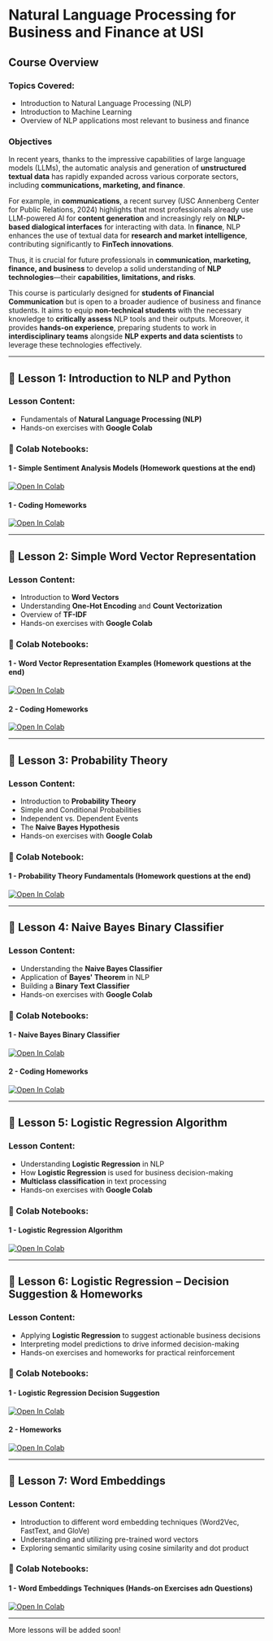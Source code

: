 # **Natural Language Processing for Business and Finance at USI**  

## **Course Overview**  

### **Topics Covered:**  
- Introduction to Natural Language Processing (NLP)  
- Introduction to Machine Learning  
- Overview of NLP applications most relevant to business and finance  

### **Objectives**  
In recent years, thanks to the impressive capabilities of large language models (LLMs), the automatic analysis and generation of **unstructured textual data** has rapidly expanded across various corporate sectors, including **communications, marketing, and finance**.  

For example, in **communications**, a recent survey (USC Annenberg Center for Public Relations, 2024) highlights that most professionals already use LLM-powered AI for **content generation** and increasingly rely on **NLP-based dialogical interfaces** for interacting with data. In **finance**, NLP enhances the use of textual data for **research and market intelligence**, contributing significantly to **FinTech innovations**.  

Thus, it is crucial for future professionals in **communication, marketing, finance, and business** to develop a solid understanding of **NLP technologies**—their **capabilities, limitations, and risks**.  

This course is particularly designed for **students of Financial Communication** but is open to a broader audience of business and finance students. It aims to equip **non-technical students** with the necessary knowledge to **critically assess** NLP tools and their outputs. Moreover, it provides **hands-on experience**, preparing students to work in **interdisciplinary teams** alongside **NLP experts and data scientists** to leverage these technologies effectively.  

---

## **📖 Lesson 1: Introduction to NLP and Python**  

### **Lesson Content:**   
- Fundamentals of **Natural Language Processing (NLP)**   
- Hands-on exercises with **Google Colab** 

### **📂 Colab Notebooks:**  
#### **1 - Simple Sentiment Analysis Models (Homework questions at the end)**  
[![Open In Colab](https://colab.research.google.com/assets/colab-badge.svg)](https://colab.research.google.com/drive/183gSRV7onCxmGkn5jFJB8y7F-eMYTFp0)

#### **1 - Coding Homeworks**  
[![Open In Colab](https://colab.research.google.com/assets/colab-badge.svg)](https://colab.research.google.com/drive/13K0AvKelF_cQ2a46lwde8C37Fjea0gKr)

---

## **📖 Lesson 2: Simple Word Vector Representation**

### **Lesson Content:**  
- Introduction to **Word Vectors**  
- Understanding **One-Hot Encoding** and **Count Vectorization**  
- Overview of **TF-IDF**  
- Hands-on exercises with **Google Colab**

### **📂 Colab Notebooks:**  
#### **1 - Word Vector Representation Examples (Homework questions at the end)**  
[![Open In Colab](https://colab.research.google.com/assets/colab-badge.svg)](https://colab.research.google.com/drive/1MnsSwoWEE31kpwdSI2fcqFsYDpDjd_XL#scrollTo=WYexTDhD_KUM)

#### **2 - Coding Homeworks**  
[![Open In Colab](https://colab.research.google.com/assets/colab-badge.svg)](https://colab.research.google.com/drive/1grWOENI8iW5N4BUY6DsAT7aQodr8eZS_#scrollTo=maAYPijzCYFS)

---

## **📖 Lesson 3: Probability Theory**  

### **Lesson Content:**  
- Introduction to **Probability Theory**  
- Simple and Conditional Probabilities  
- Independent vs. Dependent Events  
- The **Naive Bayes Hypothesis**  
- Hands-on exercises with **Google Colab**  

### **📂 Colab Notebook:**  
#### **1 - Probability Theory Fundamentals (Homework questions at the end)**  
[![Open In Colab](https://colab.research.google.com/assets/colab-badge.svg)](https://colab.research.google.com/drive/1VnA1oQtJgFjzZcqZgWKezbzZpC1RlNAg)

---

## **📖 Lesson 4: Naive Bayes Binary Classifier**  

### **Lesson Content:**  
- Understanding the **Naive Bayes Classifier**  
- Application of **Bayes' Theorem** in NLP  
- Building a **Binary Text Classifier**  
- Hands-on exercises with **Google Colab**  

### **📂 Colab Notebooks:**  
#### **1 - Naive Bayes Binary Classifier**  
[![Open In Colab](https://colab.research.google.com/assets/colab-badge.svg)](https://colab.research.google.com/drive/148GNw4h8scZdcXKAYO6O-luuAoKOo4lv#scrollTo=R20pDZ6sUezt)

#### **2 - Coding Homeworks**  
[![Open In Colab](https://colab.research.google.com/assets/colab-badge.svg)](https://colab.research.google.com/drive/1njU_93CLtvfpCWX9MjlHF1zTy5SAb8Bo#scrollTo=gbUj174IXq_c)

---

## **📖 Lesson 5: Logistic Regression Algorithm**  

### **Lesson Content:**  
- Understanding **Logistic Regression** in NLP  
- How **Logistic Regression** is used for business decision-making  
- **Multiclass classification** in text processing  
- Hands-on exercises with **Google Colab**  

### **📂 Colab Notebooks:**  
#### **1 - Logistic Regression Algorithm**  
[![Open In Colab](https://colab.research.google.com/assets/colab-badge.svg)](https://colab.research.google.com/drive/1KvIA1gA041YjQtNHh3ENzyzd7B4V4Sr0)  

---

## **📖 Lesson 6: Logistic Regression – Decision Suggestion & Homeworks**  

### **Lesson Content:**  
- Applying **Logistic Regression** to suggest actionable business decisions  
- Interpreting model predictions to drive informed decision-making  
- Hands-on exercises and homeworks for practical reinforcement  

### **📂 Colab Notebooks:**  
#### **1 - Logistic Regression Decision Suggestion**  
[![Open In Colab](https://colab.research.google.com/assets/colab-badge.svg)](https://colab.research.google.com/drive/1SzGHwj4Pk-acS5-7k_RIBl6Vs6z1l4lM)  

#### **2 - Homeworks**  
[![Open In Colab](https://colab.research.google.com/assets/colab-badge.svg)](https://colab.research.google.com/drive/1LiaMvYXwlPHdCcvh4m1D3HJEmIbuaXzl)  

---

## **📖 Lesson 7: Word Embeddings**

### **Lesson Content:**  
- Introduction to different word embedding techniques (Word2Vec, FastText, and GloVe)  
- Understanding and utilizing pre-trained word vectors  
- Exploring semantic similarity using cosine similarity and dot product


### **📂 Colab Notebooks:**  
#### **1 - Word Embeddings Techniques (Hands-on Exercises adn Questions)**  
[![Open In Colab](https://colab.research.google.com/assets/colab-badge.svg)](https://colab.research.google.com/drive/1OHaWu3Ae_dRAJ54laggIZLN5eNa1U0no)

---

More lessons will be added soon!
